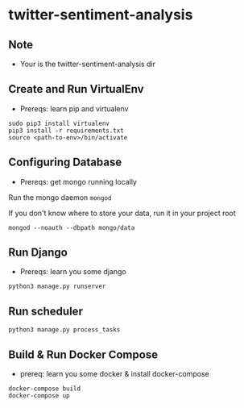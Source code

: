 # twitter-sentiment-analysis

## Note
- Your <proj-root> is the twitter-sentiment-analysis dir

## Create and Run VirtualEnv
- Prereqs: learn pip and virtualenv
```
sudo pip3 install virtualenv
pip3 install -r requirements.txt
source <path-to-env>/bin/activate
```

## Configuring Database
- Prereqs: get mongo running locally 
  
Run the mongo daemon ```mongod```

If you don't know where to store your data, run it in your project root
```
mongod --noauth --dbpath mongo/data
```

## Run Django 
- Prereqs: learn you some django
```
python3 manage.py runserver
```

## Run scheduler
```
python3 manage.py process_tasks
```

## Build & Run Docker Compose
- prereq: learn you some docker & install docker-compose
```
docker-compose build
docker-compose up
```